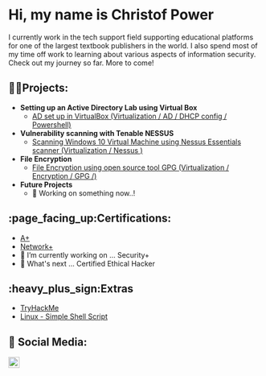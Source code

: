 <h1>Hi, my name is Christof Power</h1>
I currently work in the tech support field supporting educational platforms for one of the largest textbook publishers in the world. I also spend most of my time off work to learning about various aspects of information security. Check out my journey so far. More to come!

<h2>👨‍💻Projects:</h2>

- <b>Setting up an Active Directory Lab using Virtual Box</b>
  - [AD set up in VirtualBox (Virtualization / AD / DHCP config / Powershell)](https://github.com/chryber/Active-Directory-Lab-Project)
- <b>Vulnerability scanning with Tenable NESSUS</b>
  - [Scanning Windows 10 Virtual Machine using Nessus Essentials scanner (Virtualization / Nessus )](https://github.com/chryber/NESSUS-Vulnerability-Scanner)
- <b>File Encryption</b>
  - [File Encryption using open source tool GPG (Virtualization / Encryption / GPG /)](https://github.com/chryber/File-Encryption-with-GPG-aka-GnuPG)
- <b>Future Projects</b>
  - 🔭 Working on something now..!

<h2>:page_facing_up:Certifications:</h2>
 
- [A+](https://www.credly.com/badges/ab04b24a-151d-4885-884f-4bdf2c426dc2/public_url)
- [Network+](https://www.credly.com/badges/08e11085-13dc-4a79-a2fc-c8f1c7572b24/public_url)
- 🔭 I’m currently working on ... Security+
- 🔭 What's next ... Certified Ethical Hacker

<h2>:heavy_plus_sign:Extras</h2>

  - [TryHackMe](https://github.com/chryber/TryHackME)
  - [Linux - Simple Shell Script](https://youtu.be/I2ySqce31O4)

<h2> 🤳 Social Media:</h2>

[<img align="left" alt="ChristofPower | LinkedIn" width="22px" src="https://cdn.jsdelivr.net/npm/simple-icons@v3/icons/linkedin.svg" />][linkedin]

[linkedin]: http://www.linkedin.com/in/christofpower
